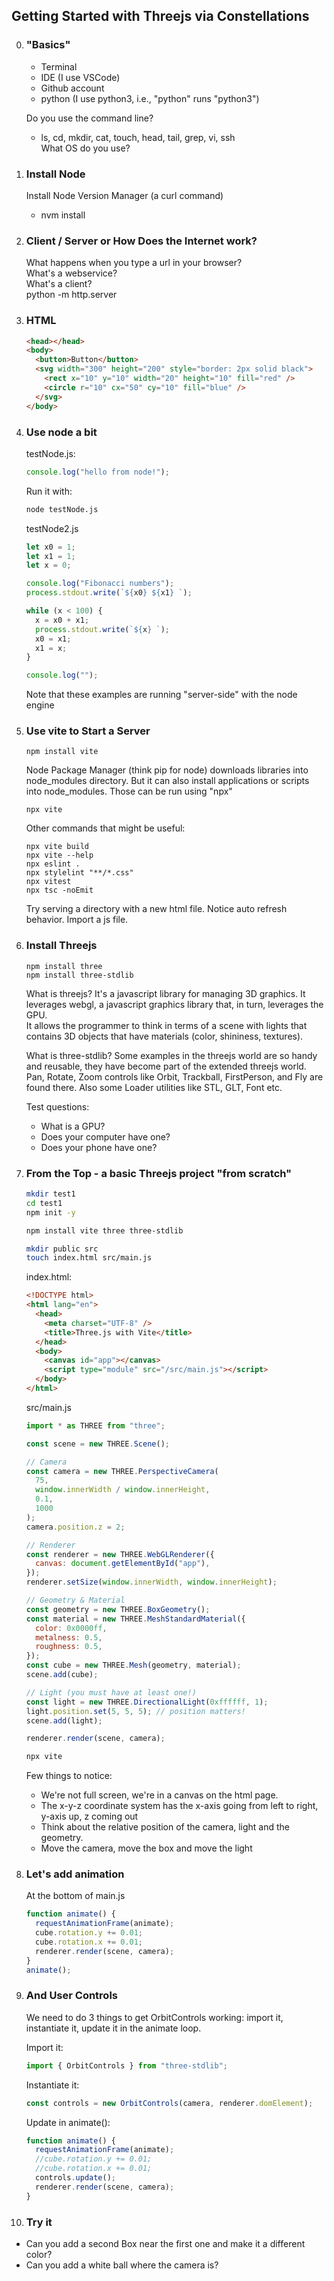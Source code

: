 ## Getting Started with Threejs via Constellations

0. ### "Basics"

   - Terminal
   - IDE (I use VSCode)
   - Github account
   - python (I use python3, i.e., "python" runs "python3")

   Do you use the command line?

   - ls, cd, mkdir, cat, touch, head, tail, grep, vi, ssh  
     What OS do you use?

1. ### Install Node

   Install Node Version Manager (a curl command)

   - nvm install

2. ### Client / Server or How Does the Internet work?

   What happens when you type a url in your browser?  
   What's a webservice?  
   What's a client?  
   python -m http.server

3. ### HTML

   ```html
   <head></head>
   <body>
     <button>Button</button>
     <svg width="300" height="200" style="border: 2px solid black">
       <rect x="10" y="10" width="20" height="10" fill="red" />
       <circle r="10" cx="50" cy="10" fill="blue" />
     </svg>
   </body>
   ```

4. ### Use node a bit

   testNode.js:

   ```js
   console.log("hello from node!");
   ```

   Run it with:

   ```bash
   node testNode.js
   ```

   testNode2.js

   ```js
   let x0 = 1;
   let x1 = 1;
   let x = 0;

   console.log("Fibonacci numbers");
   process.stdout.write(`${x0} ${x1} `);

   while (x < 100) {
     x = x0 + x1;
     process.stdout.write(`${x} `);
     x0 = x1;
     x1 = x;
   }

   console.log("");
   ```

   Note that these examples are running "server-side" with the node engine

5. ### Use vite to Start a Server

   `npm install vite`

   Node Package Manager (think pip for node) downloads libraries into node_modules directory. But it can also install applications or scripts into node_modules. Those can be run using "npx"

   `npx vite`

   Other commands that might be useful:

   ```
   npx vite build
   npx vite --help
   npx eslint .
   npx stylelint "**/*.css"
   npx vitest
   npx tsc -noEmit
   ```

   Try serving a directory with a new html file. Notice auto refresh behavior. Import
   a js file.

6. ### Install Threejs

   `npm install three`  
   `npm install three-stdlib`

   What is threejs? It's a javascript library for managing 3D graphics. It
   leverages webgl, a javascript graphics library that, in turn, leverages the GPU.  
   It allows the programmer to think in terms of a scene with lights that
   contains 3D objects that have materials (color, shininess, textures).

   What is three-stdlib? Some examples in the threejs world are so handy and reusable,
   they have become part of the extended threejs world. Pan, Rotate, Zoom controls like
   Orbit, Trackball, FirstPerson, and Fly are found there. Also some Loader utilities
   like STL, GLT, Font etc.

   Test questions:

   - What is a GPU?
   - Does your computer have one?
   - Does your phone have one?

7. ### From the Top - a basic Threejs project "from scratch"

   ```bash
   mkdir test1
   cd test1
   npm init -y

   npm install vite three three-stdlib

   mkdir public src
   touch index.html src/main.js
   ```

   index.html:

   ```html
   <!DOCTYPE html>
   <html lang="en">
     <head>
       <meta charset="UTF-8" />
       <title>Three.js with Vite</title>
     </head>
     <body>
       <canvas id="app"></canvas>
       <script type="module" src="/src/main.js"></script>
     </body>
   </html>
   ```

   src/main.js

   ```js
   import * as THREE from "three";

   const scene = new THREE.Scene();

   // Camera
   const camera = new THREE.PerspectiveCamera(
     75,
     window.innerWidth / window.innerHeight,
     0.1,
     1000
   );
   camera.position.z = 2;

   // Renderer
   const renderer = new THREE.WebGLRenderer({
     canvas: document.getElementById("app"),
   });
   renderer.setSize(window.innerWidth, window.innerHeight);

   // Geometry & Material
   const geometry = new THREE.BoxGeometry();
   const material = new THREE.MeshStandardMaterial({
     color: 0x0000ff,
     metalness: 0.5,
     roughness: 0.5,
   });
   const cube = new THREE.Mesh(geometry, material);
   scene.add(cube);

   // Light (you must have at least one!)
   const light = new THREE.DirectionalLight(0xffffff, 1);
   light.position.set(5, 5, 5); // position matters!
   scene.add(light);

   renderer.render(scene, camera);
   ```

   ```bash
   npx vite
   ```

   Few things to notice:

   - We're not full screen, we're in a canvas on the html page.
   - The x-y-z coordinate system has the x-axis going from left to right, y-axis up, z coming out
   - Think about the relative position of the camera, light and the geometry.
   - Move the camera, move the box and move the light

8. ### Let's add animation

   At the bottom of main.js

   ```js
   function animate() {
     requestAnimationFrame(animate);
     cube.rotation.y += 0.01;
     cube.rotation.x += 0.01;
     renderer.render(scene, camera);
   }
   animate();
   ```

9. ### And User Controls

   We need to do 3 things to get OrbitControls working: import it, instantiate it, update it
   in the animate loop.

   Import it:

   ```js
   import { OrbitControls } from "three-stdlib";
   ```

   Instantiate it:

   ```js
   const controls = new OrbitControls(camera, renderer.domElement);
   ```

   Update in animate():

   ```js
   function animate() {
     requestAnimationFrame(animate);
     //cube.rotation.y += 0.01;
     //cube.rotation.x += 0.01;
     controls.update();
     renderer.render(scene, camera);
   }
   ```

10. ### Try it

- Can you add a second Box near the first one and make it a different color?
- Can you add a white ball where the camera is?
